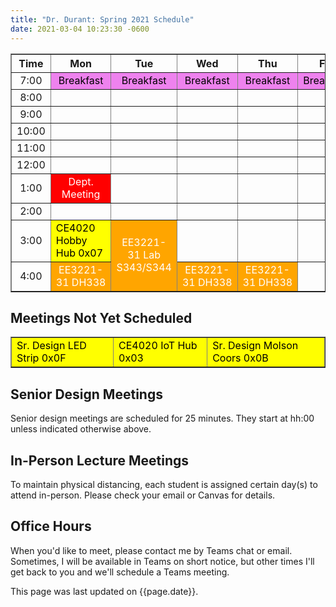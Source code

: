 ```yaml
---
title: "Dr. Durant: Spring 2021 Schedule"
date: 2021-03-04 10:23:30 -0600
---
```


<style type="text/css">
td        { text-align: center;                      }
td.oh     { background-color: #77DD77; color: black; }
td.am     { background-color: red;     color: white; }
td.ce4020 { background-color: yellow;  color: black; text-align: left; }
td.ee3221 { background-color: orange;  color: white; }
td.lunch  { background-color: violet;  color: black; }
</style>

<div align="center">
<table border>
<tr><th>Time</th>       <th>Mon</th>                                    <th>Tue</th>                                                    <th>Wed</th>                                    <th>Thu</th>                                    <th>Fri</th>                        </tr>
<tr><td>7:00</td>       <td class="lunch">Breakfast</td>                <td class="lunch">Breakfast</td>                                <td class="lunch">Breakfast</td>                <td class="lunch">Breakfast</td>                <td class="lunch">Breakfast</td>    </tr>
<tr><td>8:00</td>       <td>&nbsp;</td>                                 <td>&nbsp;</td>                                                 <td>&nbsp;</td>                                 <td>&nbsp;</td>                                 <td>&nbsp;</td>                     </tr>
<tr><td>9:00</td>       <td>&nbsp;</td>                                 <td>&nbsp;</td>                                                 <td>&nbsp;</td>                                 <td>&nbsp;</td>                                 <td>&nbsp;</td>                     </tr>
<tr><td>10:00</td>      <td>&nbsp;</td>                                 <td>&nbsp;</td>                                                 <td>&nbsp;</td>                                 <td>&nbsp;</td>                                 <td>&nbsp;</td>                     </tr>
<tr><td>11:00</td>      <td>&nbsp;</td>                                 <td>&nbsp;</td>                                                 <td>&nbsp;</td>                                 <td>&nbsp;</td>                                 <td>&nbsp;</td>                     </tr>
<tr><td>12:00</td>      <td>&nbsp;</td>                                 <td>&nbsp;</td>                                                 <td>&nbsp;</td>                                 <td>&nbsp;</td>                                 <td>&nbsp;</td>                     </tr>
<tr><td>1:00</td>       <td class="am">Dept. Meeting</td>               <td>&nbsp;</td>                                                 <td>&nbsp;</td>                                 <td>&nbsp;</td>                                 <td>&nbsp;</td>                     </tr>
<tr><td>2:00</td>       <td>&nbsp;</td>                                 <td>&nbsp;</td>                                                 <td>&nbsp;</td>                                 <td>&nbsp;</td>                                 <td>&nbsp;</td>                     </tr>
<tr><td>3:00</td>       <td class="ce4020">CE4020 Hobby Hub 0x07</td>   <td class="ee3221" rowspan="2">EE3221-31 Lab<br/>S343/S344</td> <td>&nbsp;</td>                                 <td>&nbsp;</td>                                 <td>&nbsp;</td>                     </tr>
<tr><td>4:00</td>       <td class="ee3221">EE3221-31&nbsp;DH338</td>                                                                    <td class="ee3221">EE3221-31&nbsp;DH338</td>    <td class="ee3221">EE3221-31&nbsp;DH338</td>    <td>&nbsp;</td>                     </tr>
</table>
</div>

## Meetings Not Yet Scheduled
<table border><tr>
<td class="ce4020">Sr. Design LED Strip 0x0F</td>
<td class="ce4020">CE4020 IoT Hub 0x03</td>
<td class="ce4020">Sr. Design Molson Coors 0x0B</td>
</tr></table>

## Senior Design Meetings

Senior design meetings are scheduled for 25 minutes. They start at hh:00 unless indicated otherwise above.

## In-Person Lecture Meetings

To maintain physical distancing, each student is assigned certain day(s) to attend in-person. Please check your email or Canvas for details.

## Office Hours

When you'd like to meet, please contact me by Teams chat or email. Sometimes, I will be available in Teams on short notice, but other times I'll get back to you and we'll schedule a Teams meeting.

This page was last updated on {{page.date}}.
